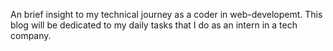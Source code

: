An brief insight to my technical journey as a coder in web-developemt.
This blog will be dedicated to my daily tasks that I do as an intern in a tech company. 
